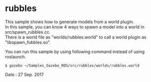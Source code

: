 # rubbles  

This sample shows how to generate models from a world plugin.  
In this sample, you can know 4 ways to spawn a model into a world in src/spawn_rubbles.cc.  
There is a world file as "worlds/rubbles.world" to call a world plugin as "libspawn_fubbles.so".  

You can run this sample by using following command instead of using roslaunch.

    $ gazebo ~/Samples_Gazebo_ROS/src/rubbles/worlds/rubbles.world  

Date : 27 Sep. 2017
